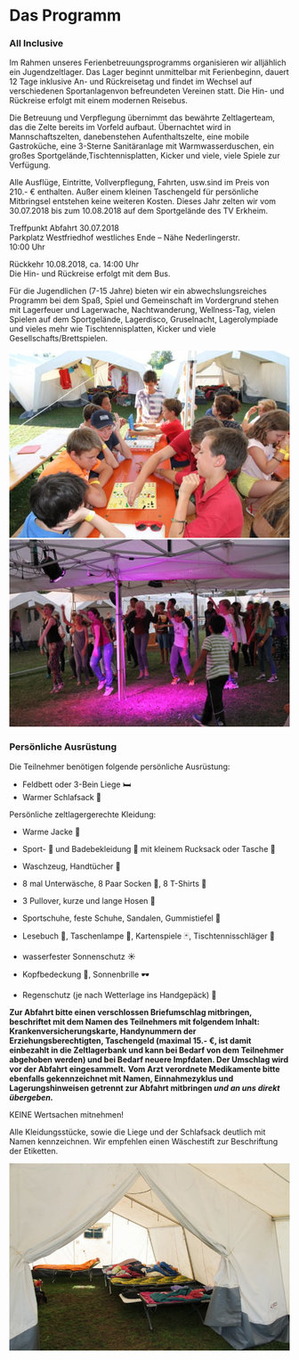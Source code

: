 # Das Programm

### All Inclusive

Im Rahmen unseres Ferienbetreuungsprogramms organisieren wir alljählich ein Jugendzeltlager. Das Lager beginnt unmittelbar mit Ferienbeginn, dauert 12 Tage inklusive An- und Rückreisetag und findet im Wechsel auf verschiedenen Sportanlagenvon befreundeten Vereinen statt. Die Hin- und Rückreise erfolgt mit einem modernen Reisebus.

Die Betreuung und Verpflegung übernimmt das bewährte Zeltlagerteam, das die Zelte bereits im Vorfeld aufbaut. Übernachtet wird in Mannschaftszelten, danebenstehen Aufenthaltszelte, eine mobile Gastroküche, eine 3-Sterne Sanitäranlage mit Warmwasserduschen, ein großes Sportgelände,Tischtennisplatten, Kicker und viele, viele Spiele zur Verfügung.

Alle Ausflüge, Eintritte, Vollverpflegung, Fahrten, usw.sind im Preis von 210.- € enthalten. Außer einem kleinen Taschengeld für persönliche Mitbringsel entstehen keine weiteren Kosten. Dieses Jahr zelten wir vom 30.07.2018 bis zum 10.08.2018 auf dem Sportgelände des TV Erkheim.

Treffpunkt Abfahrt 30.07.2018  
Parkplatz Westfriedhof westliches Ende – Nähe Nederlingerstr.  
10:00 Uhr

Rückkehr 10.08.2018, ca. 14:00 Uhr  
Die Hin- und Rückreise erfolgt mit dem Bus.

Für die Jugendlichen (7-15 Jahre) bieten wir ein abwechslungsreiches Programm bei dem Spaß, Spiel und Gemeinschaft im Vordergrund stehen mit Lagerfeuer und Lagerwache, Nachtwanderung, Wellness-Tag, vielen Spielen auf dem Sportgelände, Lagerdisco, Gruselnacht, Lagerolympiade und vieles mehr wie Tischtennisplatten, Kicker und viele Gesellschafts/Brettspielen.

<div class="row">
	<div class="col">
		<img src="/static/img/programm/SpieleBretter.jpg" alt="Brettspiele mit Jona">
	</div>
	<div class="col">
		<img src="/static/img/programm/SpieleDisko.jpg" alt="Disko">
	</div>
</div>

### Persönliche Ausrüstung

Die Teilnehmer benötigen folgende persönliche Ausrüstung:
- Feldbett oder 3-Bein Liege 🛏
- Warmer Schlafsack 🛌

Persönliche zeltlagergerechte Kleidung:

- Warme Jacke 🧥
- Sport- 👟 und Badebekleidung 👙 mit kleinem Rucksack oder Tasche 🎒
- Waschzeug, Handtücher 🛁
- 8 mal Unterwäsche, 8 Paar Socken 🧦, 8 T-Shirts 👚
- 3 Pullover, kurze und lange Hosen 👖
- Sportschuhe, feste Schuhe, Sandalen, Gummistiefel 👞



- Lesebuch 📘, Taschenlampe 🔦, Kartenspiele 🃏, Tischtennisschläger 🏓
- wasserfester Sonnenschutz ☀️
- Kopfbedeckung 🧢, Sonnenbrille 🕶
- Regenschutz (je nach Wetterlage ins Handgepäck) 🌂

**Zur Abfahrt bitte einen verschlossen Briefumschlag mitbringen, beschriftet mit dem Namen des Teilnehmers mit folgendem Inhalt: Krankenversicherungskarte, Handynummern der Erziehungsberechtigten, Taschengeld (maximal 15.- €, ist damit einbezahlt in die Zeltlagerbank und kann bei Bedarf von dem Teilnehmer abgehoben werden) und bei Bedarf neuere Impfdaten. Der Umschlag wird vor der Abfahrt eingesammelt.**
**Vom Arzt verordnete Medikamente bitte ebenfalls gekennzeichnet mit Namen, Einnahmezyklus und Lagerungshinweisen getrennt zur Abfahrt mitbringen *und an uns direkt übergeben.***

KEINE Wertsachen mitnehmen!

Alle Kleidungsstücke, sowie die Liege und der Schlafsack deutlich mit Namen kennzeichnen. Wir empfehlen einen Wäschestift zur Beschriftung der Etiketten.

![Zelte von innen](/static/img/ausstattung/ZelteInnen.jpg)
